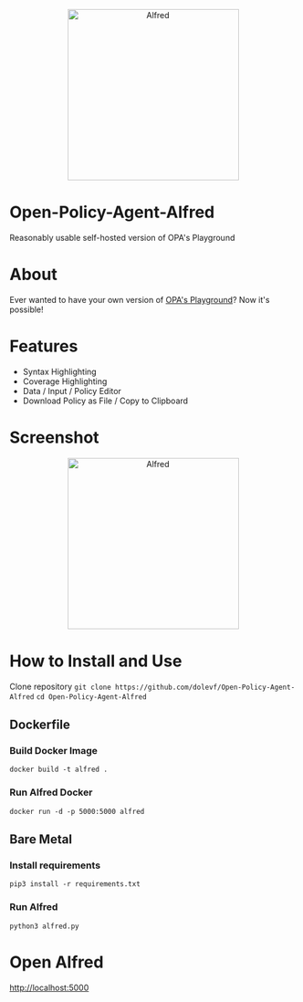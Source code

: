 <p align="center">
  <img src="https://github.com/dolevf/Open-Policy-Agent-Alfred/blob/master/static/images/logo.png?raw=true" width="300px" alt="Alfred"/>
</p>

# Open-Policy-Agent-Alfred
Reasonably usable self-hosted version of OPA's Playground

# About
Ever wanted to have your own version of [OPA's Playground](https://play.openpolicyagent.org)? Now it's possible!

# Features
- Syntax Highlighting
- Coverage Highlighting
- Data / Input / Policy Editor
- Download Policy as File / Copy to Clipboard

# Screenshot
<p align="center">
  <img src="https://github.com/dolevf/Open-Policy-Agent-Alfred/blob/master/static/images/alfred_view.png?raw=true" width="300px" alt="Alfred"/>
</p>

# How to Install and Use
Clone repository
`git clone https://github.com/dolevf/Open-Policy-Agent-Alfred`
`cd Open-Policy-Agent-Alfred`

## Dockerfile
### Build Docker Image
`docker build -t alfred .`

### Run Alfred Docker
`docker run -d -p 5000:5000 alfred`

## Bare Metal
### Install requirements

`pip3 install -r requirements.txt`

### Run Alfred
`python3 alfred.py`


# Open Alfred
[http://localhost:5000](http://localhost:5000)

